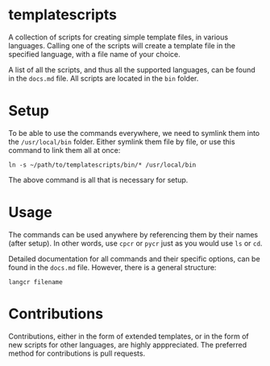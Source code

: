 # templatescripts

A collection of scripts for creating simple template files, in various languages. Calling one of the scripts will create a template file in the specified language, with a file name of your choice.

A list of all the scripts, and thus all the supported languages, can be found in the `docs.md` file. All scripts are located in the `bin` folder.

# Setup

To be able to use the commands everywhere, we need to symlink them into the `/usr/local/bin` folder. Either symlink them file by file, or use this command to link them all at once:

    ln -s ~/path/to/templatescripts/bin/* /usr/local/bin

The above command is all that is necessary for setup.

# Usage

The commands can be used anywhere by referencing them by their names (after setup). In other words, use `cpcr` or `pycr` just as you would use `ls` or `cd`.

Detailed documentation for all commands and their specific options, can be found in the `docs.md` file. However, there is a general structure:

    langcr filename

# Contributions

Contributions, either in the form of extended templates, or in the form of new scripts for other languages, are highly apppreciated. The preferred method for contributions is pull requests.
